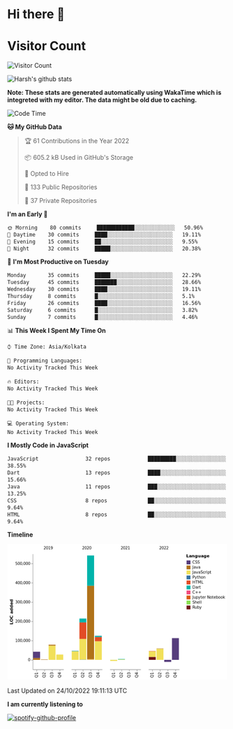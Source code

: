 # Hi there 👋 

# Visitor Count
![Visitor Count](https://profile-counter.glitch.me/harsh2201/count.svg)

![Harsh's github stats](https://github-readme-stats.vercel.app/api?username=harsh2201&show_icons=true&theme=radical)

**Note: These stats are generated automatically using WakaTime which is integreted with my editor. The data might be old due to caching.**

<!--START_SECTION:waka-->
![Code Time](http://img.shields.io/badge/Code%20Time-156%20hrs%2040%20mins-blue)

**🐱 My GitHub Data** 

> 🏆 61 Contributions in the Year 2022
 > 
> 📦 605.2 kB Used in GitHub's Storage 
 > 
> 💼 Opted to Hire
 > 
> 📜 133 Public Repositories 
 > 
> 🔑 37 Private Repositories  
 > 
**I'm an Early 🐤** 

```text
🌞 Morning    80 commits     ████████████░░░░░░░░░░░░░   50.96% 
🌆 Daytime    30 commits     ████░░░░░░░░░░░░░░░░░░░░░   19.11% 
🌃 Evening    15 commits     ██░░░░░░░░░░░░░░░░░░░░░░░   9.55% 
🌙 Night      32 commits     █████░░░░░░░░░░░░░░░░░░░░   20.38%

```
📅 **I'm Most Productive on Tuesday** 

```text
Monday       35 commits     █████░░░░░░░░░░░░░░░░░░░░   22.29% 
Tuesday      45 commits     ███████░░░░░░░░░░░░░░░░░░   28.66% 
Wednesday    30 commits     ████░░░░░░░░░░░░░░░░░░░░░   19.11% 
Thursday     8 commits      █░░░░░░░░░░░░░░░░░░░░░░░░   5.1% 
Friday       26 commits     ████░░░░░░░░░░░░░░░░░░░░░   16.56% 
Saturday     6 commits      █░░░░░░░░░░░░░░░░░░░░░░░░   3.82% 
Sunday       7 commits      █░░░░░░░░░░░░░░░░░░░░░░░░   4.46%

```


📊 **This Week I Spent My Time On** 

```text
⌚︎ Time Zone: Asia/Kolkata

💬 Programming Languages: 
No Activity Tracked This Week

🔥 Editors: 
No Activity Tracked This Week

🐱‍💻 Projects: 
No Activity Tracked This Week

💻 Operating System: 
No Activity Tracked This Week

```

**I Mostly Code in JavaScript** 

```text
JavaScript               32 repos            █████████░░░░░░░░░░░░░░░░   38.55% 
Dart                     13 repos            ████░░░░░░░░░░░░░░░░░░░░░   15.66% 
Java                     11 repos            ███░░░░░░░░░░░░░░░░░░░░░░   13.25% 
CSS                      8 repos             ██░░░░░░░░░░░░░░░░░░░░░░░   9.64% 
HTML                     8 repos             ██░░░░░░░░░░░░░░░░░░░░░░░   9.64%

```


**Timeline**

![Chart not found](https://raw.githubusercontent.com/harsh2201/harsh2201/master/charts/bar_graph.png) 


 Last Updated on 24/10/2022 19:11:13 UTC
<!--END_SECTION:waka-->


**I am currently listening to**

[![spotify-github-profile](https://spotify-github-profile.vercel.app/api/view?uid=0zd53poz5lu9da8yk1wq8bpss&cover_image=true)](https://spotify-github-profile.vercel.app/api/view?uid=0zd53poz5lu9da8yk1wq8bpss&redirect=true) 

